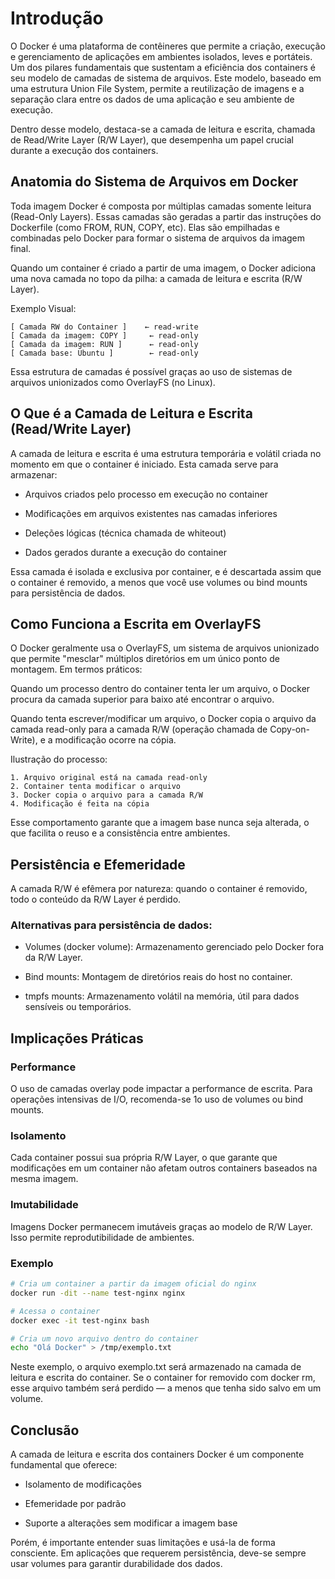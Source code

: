 # Introdução

O Docker é uma plataforma de contêineres que permite a criação, execução e gerenciamento de aplicações em ambientes isolados, leves e portáteis. Um dos pilares fundamentais que sustentam a eficiência dos containers é seu modelo de camadas de sistema de arquivos. Este modelo, baseado em uma estrutura Union File System, permite a reutilização de imagens e a separação clara entre os dados de uma aplicação e seu ambiente de execução.

Dentro desse modelo, destaca-se a camada de leitura e escrita, chamada de Read/Write Layer (R/W Layer), que desempenha um papel crucial durante a execução dos containers.

## Anatomia do Sistema de Arquivos em Docker

Toda imagem Docker é composta por múltiplas camadas somente leitura (Read-Only Layers). Essas camadas são geradas a partir das instruções do Dockerfile (como FROM, RUN, COPY, etc). Elas são empilhadas e combinadas pelo Docker para formar o sistema de arquivos da imagem final.

Quando um container é criado a partir de uma imagem, o Docker adiciona uma nova camada no topo da pilha: a camada de leitura e escrita (R/W Layer).

Exemplo Visual:

```plaintext
[ Camada RW do Container ]    ← read-write
[ Camada da imagem: COPY ]     ← read-only
[ Camada da imagem: RUN ]      ← read-only
[ Camada base: Ubuntu ]        ← read-only
```

Essa estrutura de camadas é possível graças ao uso de sistemas de arquivos unionizados como OverlayFS (no Linux).

## O Que é a Camada de Leitura e Escrita (Read/Write Layer)

A camada de leitura e escrita é uma estrutura temporária e volátil criada no momento em que o container é iniciado. Esta camada serve para armazenar:

- Arquivos criados pelo processo em execução no container

- Modificações em arquivos existentes nas camadas inferiores

- Deleções lógicas (técnica chamada de whiteout)

- Dados gerados durante a execução do container

Essa camada é isolada e exclusiva por container, e é descartada assim que o container é removido, a menos que você use volumes ou bind mounts para persistência de dados.

## Como Funciona a Escrita em OverlayFS

O Docker geralmente usa o OverlayFS, um sistema de arquivos unionizado que permite "mesclar" múltiplos diretórios em um único ponto de montagem. Em termos práticos:

Quando um processo dentro do container tenta ler um arquivo, o Docker procura da camada superior para baixo até encontrar o arquivo.

Quando tenta escrever/modificar um arquivo, o Docker copia o arquivo da camada read-only para a camada R/W (operação chamada de Copy-on-Write), e a modificação ocorre na cópia.

Ilustração do processo:

```plaintext
1. Arquivo original está na camada read-only
2. Container tenta modificar o arquivo
3. Docker copia o arquivo para a camada R/W
4. Modificação é feita na cópia
```

Esse comportamento garante que a imagem base nunca seja alterada, o que facilita o reuso e a consistência entre ambientes.

## Persistência e Efemeridade

A camada R/W é efêmera por natureza: quando o container é removido, todo o conteúdo da R/W Layer é perdido.

### Alternativas para persistência de dados:

- Volumes (docker volume): Armazenamento gerenciado pelo Docker fora da R/W Layer.

- Bind mounts: Montagem de diretórios reais do host no container.

- tmpfs mounts: Armazenamento volátil na memória, útil para dados sensíveis ou temporários.

## Implicações Práticas

### Performance

O uso de camadas overlay pode impactar a performance de escrita. Para operações intensivas de I/O, recomenda-se 1o uso de volumes ou bind mounts.

### Isolamento

Cada container possui sua própria R/W Layer, o que garante que modificações em um container não afetam outros containers baseados na mesma imagem.

### Imutabilidade

Imagens Docker permanecem imutáveis graças ao modelo de R/W Layer. Isso permite reprodutibilidade de ambientes.

### Exemplo

```bash
# Cria um container a partir da imagem oficial do nginx
docker run -dit --name test-nginx nginx

# Acessa o container
docker exec -it test-nginx bash

# Cria um novo arquivo dentro do container
echo "Olá Docker" > /tmp/exemplo.txt
```

Neste exemplo, o arquivo exemplo.txt será armazenado na camada de leitura e escrita do container. Se o container for removido com docker rm, esse arquivo também será perdido — a menos que tenha sido salvo em um volume.

## Conclusão

A camada de leitura e escrita dos containers Docker é um componente fundamental que oferece:

- Isolamento de modificações

- Efemeridade por padrão

- Suporte a alterações sem modificar a imagem base

Porém, é importante entender suas limitações e usá-la de forma consciente. Em aplicações que requerem persistência, deve-se sempre usar volumes para garantir durabilidade dos dados.